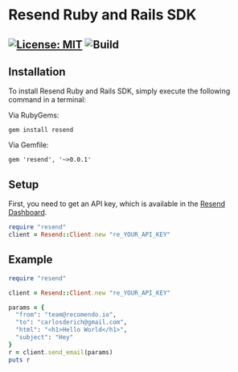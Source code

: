 # Resend Ruby and Rails SDK

[![License: MIT](https://img.shields.io/badge/License-MIT-blue.svg)](https://opensource.org/licenses/MIT)
![Build](https://github.com/drish/resend-ruby/actions/workflows/build.yaml/badge.svg)
---

## Installation

To install Resend Ruby and Rails SDK, simply execute the following command in a terminal:

Via RubyGems:
```
gem install resend
```

Via Gemfile:
```
gem 'resend', '~>0.0.1'
```

## Setup

First, you need to get an API key, which is available in the [Resend Dashboard](https://resend.com).

```ruby
require "resend"
client = Resend::Client.new "re_YOUR_API_KEY"
```

## Example

```rb
require "resend"

client = Resend::Client.new "re_YOUR_API_KEY"

params = {
  "from": "team@recomendo.io",
  "to": "carlosderich@gmail.com",
  "html": "<h1>Hello World</h1>",
  "subject": "Hey"
}
r = client.send_email(params)
puts r
```